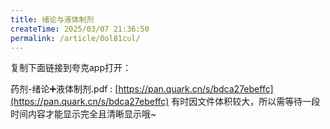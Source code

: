 ```yaml
---
title: 绪论与液体制剂
createTime: 2025/03/07 21:36:50
permalink: /article/0ol81cul/
---
```

复制下面链接到夸克app打开：

药剂-绪论➕液体制剂.pdf : [https://pan.quark.cn/s/bdca27ebeffc](https://pan.quark.cn/s/bdca27ebeffc)
有时因文件体积较大，所以需等待一段时间内容才能显示完全且清晰显示哦~
